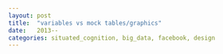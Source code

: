 ```yaml
---
layout: post
title:  "variables vs mock tables/graphics"
date:   2013--
categories: situated_cognition, big_data, facebook, design
---
```


![]()
